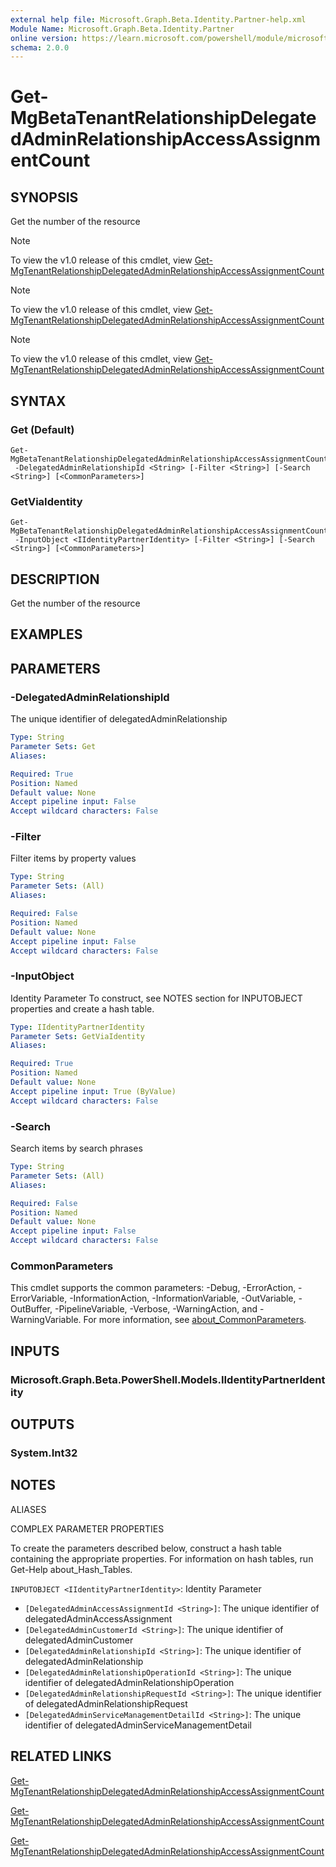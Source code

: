 ```yaml
---
external help file: Microsoft.Graph.Beta.Identity.Partner-help.xml
Module Name: Microsoft.Graph.Beta.Identity.Partner
online version: https://learn.microsoft.com/powershell/module/microsoft.graph.beta.identity.partner/get-mgbetatenantrelationshipdelegatedadminrelationshipaccessassignmentcount
schema: 2.0.0
---
```


# Get-MgBetaTenantRelationshipDelegatedAdminRelationshipAccessAssignmentCount

## SYNOPSIS
Get the number of the resource

> [!NOTE]
> To view the v1.0 release of this cmdlet, view [Get-MgTenantRelationshipDelegatedAdminRelationshipAccessAssignmentCount](/powershell/module/Microsoft.Graph.Identity.Partner/Get-MgTenantRelationshipDelegatedAdminRelationshipAccessAssignmentCount?view=graph-powershell-1.0)

> [!NOTE]
> To view the v1.0 release of this cmdlet, view [Get-MgTenantRelationshipDelegatedAdminRelationshipAccessAssignmentCount](/powershell/module/Microsoft.Graph.Identity.Partner/Get-MgTenantRelationshipDelegatedAdminRelationshipAccessAssignmentCount?view=graph-powershell-1.0)

> [!NOTE]
> To view the v1.0 release of this cmdlet, view [Get-MgTenantRelationshipDelegatedAdminRelationshipAccessAssignmentCount](/powershell/module/Microsoft.Graph.Identity.Partner/Get-MgTenantRelationshipDelegatedAdminRelationshipAccessAssignmentCount?view=graph-powershell-1.0)

## SYNTAX

### Get (Default)
```
Get-MgBetaTenantRelationshipDelegatedAdminRelationshipAccessAssignmentCount
 -DelegatedAdminRelationshipId <String> [-Filter <String>] [-Search <String>] [<CommonParameters>]
```

### GetViaIdentity
```
Get-MgBetaTenantRelationshipDelegatedAdminRelationshipAccessAssignmentCount
 -InputObject <IIdentityPartnerIdentity> [-Filter <String>] [-Search <String>] [<CommonParameters>]
```

## DESCRIPTION
Get the number of the resource

## EXAMPLES

## PARAMETERS

### -DelegatedAdminRelationshipId
The unique identifier of delegatedAdminRelationship

```yaml
Type: String
Parameter Sets: Get
Aliases:

Required: True
Position: Named
Default value: None
Accept pipeline input: False
Accept wildcard characters: False
```

### -Filter
Filter items by property values

```yaml
Type: String
Parameter Sets: (All)
Aliases:

Required: False
Position: Named
Default value: None
Accept pipeline input: False
Accept wildcard characters: False
```

### -InputObject
Identity Parameter
To construct, see NOTES section for INPUTOBJECT properties and create a hash table.

```yaml
Type: IIdentityPartnerIdentity
Parameter Sets: GetViaIdentity
Aliases:

Required: True
Position: Named
Default value: None
Accept pipeline input: True (ByValue)
Accept wildcard characters: False
```

### -Search
Search items by search phrases

```yaml
Type: String
Parameter Sets: (All)
Aliases:

Required: False
Position: Named
Default value: None
Accept pipeline input: False
Accept wildcard characters: False
```

### CommonParameters
This cmdlet supports the common parameters: -Debug, -ErrorAction, -ErrorVariable, -InformationAction, -InformationVariable, -OutVariable, -OutBuffer, -PipelineVariable, -Verbose, -WarningAction, and -WarningVariable. For more information, see [about_CommonParameters](http://go.microsoft.com/fwlink/?LinkID=113216).

## INPUTS

### Microsoft.Graph.Beta.PowerShell.Models.IIdentityPartnerIdentity
## OUTPUTS

### System.Int32
## NOTES

ALIASES

COMPLEX PARAMETER PROPERTIES

To create the parameters described below, construct a hash table containing the appropriate properties. For information on hash tables, run Get-Help about_Hash_Tables.


`INPUTOBJECT <IIdentityPartnerIdentity>`: Identity Parameter
  - `[DelegatedAdminAccessAssignmentId <String>]`: The unique identifier of delegatedAdminAccessAssignment
  - `[DelegatedAdminCustomerId <String>]`: The unique identifier of delegatedAdminCustomer
  - `[DelegatedAdminRelationshipId <String>]`: The unique identifier of delegatedAdminRelationship
  - `[DelegatedAdminRelationshipOperationId <String>]`: The unique identifier of delegatedAdminRelationshipOperation
  - `[DelegatedAdminRelationshipRequestId <String>]`: The unique identifier of delegatedAdminRelationshipRequest
  - `[DelegatedAdminServiceManagementDetailId <String>]`: The unique identifier of delegatedAdminServiceManagementDetail

## RELATED LINKS
[Get-MgTenantRelationshipDelegatedAdminRelationshipAccessAssignmentCount](/powershell/module/Microsoft.Graph.Identity.Partner/Get-MgTenantRelationshipDelegatedAdminRelationshipAccessAssignmentCount?view=graph-powershell-1.0)

[Get-MgTenantRelationshipDelegatedAdminRelationshipAccessAssignmentCount](/powershell/module/Microsoft.Graph.Identity.Partner/Get-MgTenantRelationshipDelegatedAdminRelationshipAccessAssignmentCount?view=graph-powershell-1.0)

[Get-MgTenantRelationshipDelegatedAdminRelationshipAccessAssignmentCount](/powershell/module/Microsoft.Graph.Identity.Partner/Get-MgTenantRelationshipDelegatedAdminRelationshipAccessAssignmentCount?view=graph-powershell-1.0)

